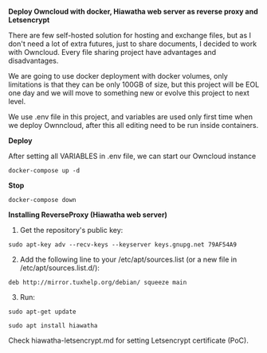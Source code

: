 
**Deploy Owncloud with docker, Hiawatha web server as reverse proxy and Letsencrypt**

There are few self-hosted solution for hosting and exchange files, but as I don't need a lot of extra futures, just to share documents, I decided to work with Owncloud. Every file sharing project have advantages and disadvantages.  

We are going to use docker deployment with docker volumes, only limitations is that they can be only 100GB of size, but this project will be EOL one day and we will move to something new or evolve this project to next level.

We use .env file in this project, and variables are used only first time when we deploy Ownncloud, after this all editing need to be run inside containers.

**Deploy**

After setting all VARIABLES in .env file, we can start our Owncloud instance

```docker-compose up -d```

**Stop**

```docker-compose down```


**Installing ReverseProxy (Hiawatha web server)**

1. Get the repository's public key:

```sudo apt-key adv --recv-keys --keyserver keys.gnupg.net 79AF54A9```

2. Add the following line to your /etc/apt/sources.list (or a new file in /etc/apt/sources.list.d/):

```deb http://mirror.tuxhelp.org/debian/ squeeze main```

3. Run:

```sudo apt-get update```

```sudo apt install hiawatha```

Check hiawatha-letsencrypt.md for setting Letsencrypt certificate (PoC).
